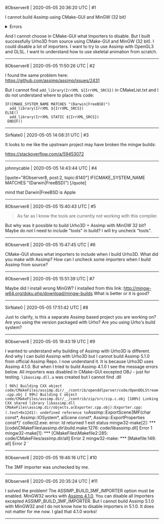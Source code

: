 8Observer8 | 2020-05-05 20:36:20 UTC | #1

I cannot build Assimp using CMake-GUI and MinGW (32 bit)

<details>
<summary>Errors</summary>

[ 71%] Building CXX object tools/assimp_cmd/CMakeFiles/assimp_cmd.dir/ImageExtractor.cpp.obj
[ 72%] Building CXX object tools/assimp_cmd/CMakeFiles/assimp_cmd.dir/Main.cpp.obj
[ 72%] Building CXX object tools/assimp_cmd/CMakeFiles/assimp_cmd.dir/WriteDumb.cpp.obj
[ 72%] Building CXX object tools/assimp_cmd/CMakeFiles/assimp_cmd.dir/Info.cpp.obj
[ 73%] Building CXX object tools/assimp_cmd/CMakeFiles/assimp_cmd.dir/Export.cpp.obj
[ 73%] Linking CXX executable assimp.exe
CMakeFiles\assimp_cmd.dir/objects.a(Main.cpp.obj):Main.cpp:(.text+0x42): undefined reference to `Assimp::DefaultLogger::create(char const*, Assimp::Logger::LogSeverity, unsigned int, Assimp::IOSystem*)'
CMakeFiles\assimp_cmd.dir/objects.a(Main.cpp.obj):Main.cpp:(.text+0xac): undefined reference to `Assimp::Importer::ValidateFlags(unsigned int) const'
CMakeFiles\assimp_cmd.dir/objects.a(Main.cpp.obj):Main.cpp:(.text+0xee): undefined reference to `Assimp::Importer::ReadFile(char const*, unsigned int)'
CMakeFiles\assimp_cmd.dir/objects.a(Main.cpp.obj):Main.cpp:(.text+0x17a): undefined reference to `Assimp::DefaultLogger::create(char const*, Assimp::Logger::LogSeverity, unsigned int, Assimp::IOSystem*)'
CMakeFiles\assimp_cmd.dir/objects.a(Main.cpp.obj):Main.cpp:(.text+0x1a6): undefined reference to `Assimp::DefaultLogger::kill()'
</details>

And I cannot choose in CMake-GUI what Importers to disable. But I built successfully Urho3D from source using CMake-GUI and MinGW (32 bit). I could disable a lot of importers. I want to try to use Assimp with OpenGL3 and GLSL. I want to understand how to use skeletal animation from scratch.

-------------------------

8Observer8 | 2020-05-05 11:50:26 UTC | #2

I found the same problem here: https://github.com/assimp/assimp/issues/2431

But I cannot find `add_library(IrrXML ${IrrXML_SRCS})` in CMakeList.txt and I do not understand where to place this code:

```
IF(CMAKE_SYSTEM_NAME MATCHES "(Darwin|FreeBSD)")
  add_library(IrrXML ${IrrXML_SRCS})
ELSE()
  add_library(IrrXML STATIC ${IrrXML_SRCS})
 ENDIF()
```

-------------------------

SirNate0 | 2020-05-05 14:08:31 UTC | #3

It looks to me like the upstream project may have broken the mingw builds:

https://stackoverflow.com/a/59453072

-------------------------

johnnycable | 2020-05-05 14:43:44 UTC | #4

[quote="8Observer8, post:2, topic:6140"]
IF(CMAKE_SYSTEM_NAME MATCHES "(Darwin|FreeBSD)")
[/quote]

mind that Darwin|FreeBSD is Apple

-------------------------

8Observer8 | 2020-05-05 15:40:43 UTC | #5

> As far as I know the tools are currently not working with this compiler.

But why was it possible to build Urho3D + Assimp with MinGW 32 bit? Maybe do not I need to include "tools" in build? I will try uncheck "tools".

-------------------------

8Observer8 | 2020-05-05 15:47:45 UTC | #6

CMake-GUI shows what importers to include when I build Urho3D. What did you make with Assimp? How can I uncheck some importers when I build Assimp from source?

-------------------------

8Observer8 | 2020-05-05 15:51:39 UTC | #7

Maybe did I install wrong MinGW? I installed from this link: http://mingw-w64.org/doku.php/download/mingw-builds What is better or it is good?

-------------------------

SirNate0 | 2020-05-05 17:51:42 UTC | #8

Just to clarify, is this a separate Assimp based project you are working on? Are you using the version packaged with Urho? Are you using Urho's build system?

-------------------------

8Observer8 | 2020-05-05 19:43:19 UTC | #9

I wanted to understand why building of Assimp with Urho3D is different. And why I can build Assimp with Urho3D but I cannot build Assimp 5.1.0 from official Assimp Repo. I now understand it. It is because Urho3D uses Assimp 4.1.0. But when I tried to build Assimp 4.1.0 I see the message errors below. All importers was disabled in CMake-GUI excepted OBJ - just for testing. `libassimp.dll.a` was created but I cannot find .dll

`
[ 98%] Building CXX object code/CMakeFiles/assimp.dir/__/contrib/openddlparser/code/OpenDDLStream.cpp.obj
[ 99%] Building C object code/CMakeFiles/assimp.dir/__/contrib/zip/src/zip.c.obj
[100%] Linking CXX shared library libassimp.dll
CMakeFiles\assimp.dir/objects.a(Exporter.cpp.obj):Exporter.cpp:(.text+0x12d1): undefined reference to `Assimp::ExportScene3MF(char const*, Assimp::IOSystem*, aiScene const*, Assimp::ExportProperties const*)'
collect2.exe: error: ld returned 1 exit status
mingw32-make[2]: *** [code\CMakeFiles\assimp.dir\build.make:1276: code/libassimp.dll] Error 1
mingw32-make[1]: *** [CMakeFiles\Makefile2:285: code/CMakeFiles/assimp.dir/all] Error 2
mingw32-make: *** [Makefile:149: all] Error 2
`

-------------------------

8Observer8 | 2020-05-05 19:46:16 UTC | #10

The 3MF importer was unchecked by me.

-------------------------

8Observer8 | 2020-05-05 20:35:24 UTC | #11

I solved the problem! The ASSIMP_BUILD_3MF_IMPORTER option must be enabled. MinGW32 works with [Assimp 4.1.0](https://github.com/assimp/assimp/releases/tag/v4.1.0). You can disable all Importers excepted ASSIMP_BUILD_3MF_IMPORTER. But I cannot build Assimp 5.1.0 with MinGW32 and I do not know how to disable importers in 5.1.0. It does not matter for me now. I glad that 4.1.0 works!

-------------------------

